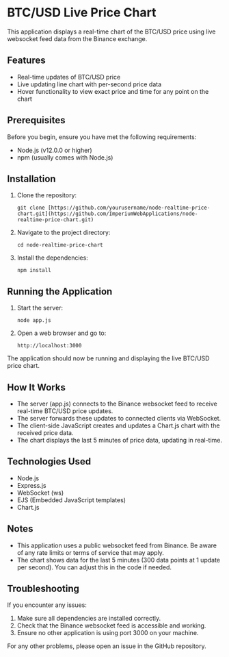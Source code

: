 # BTC/USD Live Price Chart

This application displays a real-time chart of the BTC/USD price using live websocket feed data from the Binance exchange.

## Features

- Real-time updates of BTC/USD price
- Live updating line chart with per-second price data
- Hover functionality to view exact price and time for any point on the chart

## Prerequisites

Before you begin, ensure you have met the following requirements:

- Node.js (v12.0.0 or higher)
- npm (usually comes with Node.js)

## Installation

1. Clone the repository:

   ```
   git clone [https://github.com/yourusername/node-realtime-price-chart.git](https://github.com/ImperiumWebApplications/node-realtime-price-chart.git)
   ```

2. Navigate to the project directory:

   ```
   cd node-realtime-price-chart
   ```

3. Install the dependencies:
   ```
   npm install
   ```

## Running the Application

1. Start the server:

   ```
   node app.js
   ```

2. Open a web browser and go to:
   ```
   http://localhost:3000
   ```

The application should now be running and displaying the live BTC/USD price chart.

## How It Works

- The server (app.js) connects to the Binance websocket feed to receive real-time BTC/USD price updates.
- The server forwards these updates to connected clients via WebSocket.
- The client-side JavaScript creates and updates a Chart.js chart with the received price data.
- The chart displays the last 5 minutes of price data, updating in real-time.

## Technologies Used

- Node.js
- Express.js
- WebSocket (ws)
- EJS (Embedded JavaScript templates)
- Chart.js

## Notes

- This application uses a public websocket feed from Binance. Be aware of any rate limits or terms of service that may apply.
- The chart shows data for the last 5 minutes (300 data points at 1 update per second). You can adjust this in the code if needed.

## Troubleshooting

If you encounter any issues:

1. Make sure all dependencies are installed correctly.
2. Check that the Binance websocket feed is accessible and working.
3. Ensure no other application is using port 3000 on your machine.

For any other problems, please open an issue in the GitHub repository.
